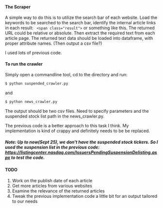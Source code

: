 
#### The Scraper
A simple way to do this is to utilize the search bar of each website. Load the keywords to be searched to the search bar, identify the internal article links in each result: ` <span class="result">` or something like this. 
The returned URL could be relative or absolute. 
Then extract the required text from each article page.
The returned text data should be loaded into dataframe, with proper attribute names. (Then output a csv file?) 

<p> I used lots of previous code. </p> 


#### To run the crawler
Simply open a commandline tool, cd to the directory and run:
```bash 
$ python suspended_crawler.py
```
and 
```bash 
$ python news_crawler.py
```
<p> The output should be two csv files. Need to specify parameters and the suspended stock list path in the news_crawler.py. </p>
<p> The previous code is a better approach to this task I think. My implementation is kind of crappy and definitely needs to be be replaced. </p>

##### Note: Up to now(Sept 25), we don't have the suspended stock tickers. So I used the suspension list in the previous code:  https://listingcenter.nasdaq.com/IssuersPendingSuspensionDelisting.aspx to test the code.

#### TODO 
1. Work on the publish date of each article
2. Get more articles from various websites
3. Examine the relevance of the returned articles 
4. Tweak the previous implementation code a little bit for an output tailored to our needs 

